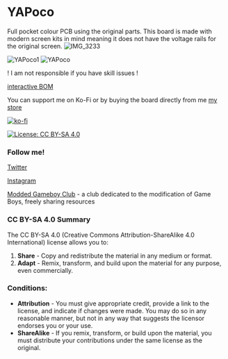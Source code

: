 # YAPoco
Full pocket colour PCB using the original parts. This board is made with modern screen kits in mind meaning it does not have the voltage rails for the original screen.
![IMG_3233](https://github.com/user-attachments/assets/1467b565-ee4c-46fc-b0bd-95ebfb62f689)


![YAPoco1](https://github.com/user-attachments/assets/4cdcea67-c77e-4cb7-a0c8-6f806ef4506c)
![YAPoco](https://github.com/user-attachments/assets/493d8cf7-cbae-4ae9-a6ef-e9d19b687a4c)


! I am not responsible if you have skill issues !

[interactive BOM](https://nataliethenerd.github.io/yap.html)

You can support me on Ko-Fi or by buying the board directly from me [my store](https://nataliethenerd.com/collections/all)

[![ko-fi](https://ko-fi.com/img/githubbutton_sm.svg)](https://ko-fi.com/L4L12T33R)

[![License: CC BY-SA 4.0](https://img.shields.io/badge/License-CC_BY--SA_4.0-lightgrey.svg)](https://creativecommons.org/licenses/by-sa/4.0/)

### Follow me!
[Twitter](https://twitter.com/natalie_thenerd)

[Instagram](https://www.instagram.com/natalie.thenerd/)

[Modded Gameboy Club](https://moddedgameboy.club/) - a club dedicated to the modification of Game Boys, freely sharing resources


### CC BY-SA 4.0 Summary

The CC BY-SA 4.0 (Creative Commons Attribution-ShareAlike 4.0 International) license allows you to:

1. **Share** - Copy and redistribute the material in any medium or format.
2. **Adapt** - Remix, transform, and build upon the material for any purpose, even commercially.

### Conditions:

- **Attribution** - You must give appropriate credit, provide a link to the license, and indicate if changes were made. You may do so in any reasonable manner, but not in any way that suggests the licensor endorses you or your use.
- **ShareAlike** - If you remix, transform, or build upon the material, you must distribute your contributions under the same license as the original.
